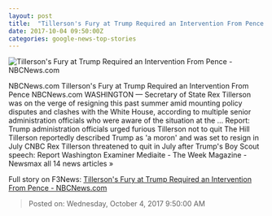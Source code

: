 ```yaml
---
layout: post
title:  "Tillerson's Fury at Trump Required an Intervention From Pence - NBCNews.com"
date: 2017-10-04 09:50:00Z
categories: google-news-top-stories
---
```


![Tillerson's Fury at Trump Required an Intervention From Pence - NBCNews.com](https://media3.s-nbcnews.com/j/newscms/2017_40/2174601/171002-tillerson-trump-rd-125a_5114e05470e140c53a93af13a2c2c86a.nbcnews-fp-1200-630.jpg)

NBCNews.com Tillerson's Fury at Trump Required an Intervention From Pence NBCNews.com WASHINGTON — Secretary of State Rex Tillerson was on the verge of resigning this past summer amid mounting policy disputes and clashes with the White House, according to multiple senior administration officials who were aware of the situation at the ... Report: Trump administration officials urged furious Tillerson not to quit The Hill Tillerson reportedly described Trump as 'a moron' and was set to resign in July CNBC Rex Tillerson threatened to quit in July after Trump's Boy Scout speech: Report Washington Examiner Mediaite - The Week Magazine - Newsmax all 14 news articles »


Full story on F3News: [Tillerson's Fury at Trump Required an Intervention From Pence - NBCNews.com](http://www.f3nws.com/n/gtcPEC)

> Posted on: Wednesday, October 4, 2017 9:50:00 AM

